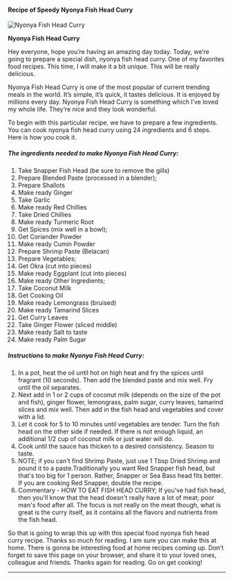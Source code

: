             

#### Recipe of Speedy Nyonya Fish Head Curry

![Nyonya Fish Head Curry](https://img-global.cpcdn.com/recipes/6c59b8527a5055a2/751x532cq70/nyonya-fish-head-curry-recipe-main-photo.jpg)

**Nyonya Fish Head Curry**

Hey everyone, hope you’re having an amazing day today. Today, we’re going to prepare a special dish, nyonya fish head curry. One of my favorites food recipes. This time, I will make it a bit unique. This will be really delicious.

Nyonya Fish Head Curry is one of the most popular of current trending meals in the world. It’s simple, it’s quick, it tastes delicious. It is enjoyed by millions every day. Nyonya Fish Head Curry is something which I’ve loved my whole life. They’re nice and they look wonderful.

To begin with this particular recipe, we have to prepare a few ingredients. You can cook nyonya fish head curry using 24 ingredients and 6 steps. Here is how you cook it.

##### The ingredients needed to make Nyonya Fish Head Curry:

1.  Take Snapper Fish Head (be sure to remove the gills)
2.  Prepare Blended Paste (processed in a blender);
3.  Prepare Shallots
4.  Make ready Ginger
5.  Take Garlic
6.  Make ready Red Chillies
7.  Take Dried Chillies
8.  Make ready Turmeric Root
9.  Get Spices (mix well in a bowl);
10.  Get Coriander Powder
11.  Make ready Cumin Powder
12.  Prepare Shrimp Paste (Belacan)
13.  Prepare Vegetables;
14.  Get Okra (cut into pieces)
15.  Make ready Eggplant (cut into pieces)
16.  Make ready Other Ingredients;
17.  Take Coconut Milk
18.  Get Cooking Oil
19.  Make ready Lemongrass (bruised)
20.  Make ready Tamarind Slices
21.  Get Curry Leaves
22.  Take Ginger Flower (sliced middle)
23.  Make ready Salt to taste
24.  Make ready Palm Sugar

##### Instructions to make Nyonya Fish Head Curry:

1.  In a pot, heat the oil until hot on high heat and fry the spices until fragrant (10 seconds). Then add the blended paste and mix well. Fry until the oil separates.
2.  Next add in 1 or 2 cups of coconut milk (depends on the size of the pot and fish), ginger flower, lemongrass, palm sugar, curry leaves, tamarind slices and mix well. Then add in the fish head and vegetables and cover with a lid.
3.  Let it cook for 5 to 10 minutes until vegetables are tender. Turn the fish head on the other side if needed. If there is not enough liquid, an additional 1/2 cup of coconut milk or just water will do.
4.  Cook until the sauce has thicken to a desired consistency. Season to taste.
5.  NOTE; if you can't find Shrimp Paste, just use 1 Tbsp Dried Shrimp and pound it to a paste.Traditionally you want Red Snapper fish head, but that's too big for 1 person. Rather, Snapper or Sea Bass head fits better. If you are cooking Red Snapper, double the recipe.
6.  Commentary - HOW TO EAT FISH HEAD CURRY; If you've had fish head, then you'll know that the head doesn't really have a lot of meat; poor man's food after all. The focus is not really on the meat though, what is great is the curry itself, as it contains all the flavors and nutrients from the fish head.

So that is going to wrap this up with this special food nyonya fish head curry recipe. Thanks so much for reading. I am sure you can make this at home. There is gonna be interesting food at home recipes coming up. Don’t forget to save this page on your browser, and share it to your loved ones, colleague and friends. Thanks again for reading. Go on get cooking!

* * *